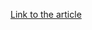 [Link to the article](https://welivesecurity.com/2017/06/30/telebots-back-supply-chain-attacks-against-ukraine/)
